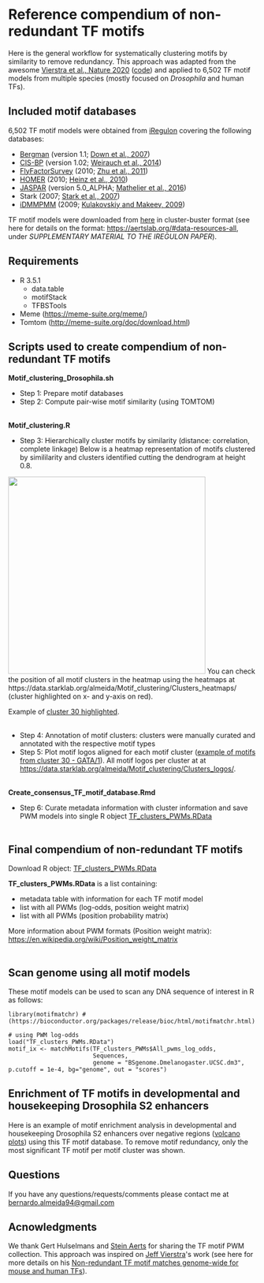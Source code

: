# Reference compendium of non-redundant TF motifs

Here is the general workflow for systematically clustering motifs by similarity to remove redundancy. This approach was adapted from the awesome [Vierstra et al., Nature 2020](https://www.nature.com/articles/s41586-020-2528-x) ([code](https://github.com/jvierstra/motif-clustering)) and applied to 6,502 TF motif models from multiple species (mostly focused on *Drosophila* and human TFs).

## Included motif databases

6,502 TF motif models were obtained from [iRegulon](http://iregulon.aertslab.org/collections.html) covering the following databases:
- [Bergman](http://bergmanlab.genetics.uga.edu/?page_id=274) (version 1.1; [Down et al., 2007](https://www.ncbi.nlm.nih.gov/pubmed/17238282))
- [CIS-BP](http://cisbp.ccbr.utoronto.ca/) (version 1.02; [Weirauch et al., 2014](https://www.ncbi.nlm.nih.gov/pubmed/25215497))
- [FlyFactorSurvey](http://pgfe.umassmed.edu/ffs/) (2010; [Zhu et al., 2011](https://www.ncbi.nlm.nih.gov/pubmed/21097781))
- [HOMER](http://homer.salk.edu/homer/) (2010; [Heinz et al., 2010](https://www.ncbi.nlm.nih.gov/pubmed/20513432))
- [JASPAR](http://jaspar.genereg.net/) (version 5.0_ALPHA; [Mathelier et al., 2016](https://www.ncbi.nlm.nih.gov/pubmed/26531826))
- Stark (2007; [Stark et al., 2007](https://www.ncbi.nlm.nih.gov/pubmed/17994088))
- [iDMMPMM](http://autosome.ru/iDMMPMM/) (2009; [Kulakovskiy and Makeev, 2009](https://link.springer.com/article/10.1134/S0006350909060013))

TF motif models were downloaded from [here](https://resources.aertslab.org/papers/iregulon/motifColl-10k-all-public.tar.gz) in cluster-buster format (see here for details on the format: https://aertslab.org/#data-resources-all, under *SUPPLEMENTARY MATERIAL TO THE IREGULON PAPER*).

## Requirements

- R 3.5.1
  - data.table
  - motifStack
  - TFBSTools
- Meme (https://meme-suite.org/meme/)
- Tomtom (http://meme-suite.org/doc/download.html)

## Scripts used to create compendium of non-redundant TF motifs

**Motif_clustering_Drosophila.sh**
- Step 1: Prepare motif databases
- Step 2: Compute pair-wise motif similarity (using TOMTOM)
<br/><br/>

**Motif_clustering.R**
- Step 3: Hierarchically cluster motifs by similarity (distance: correlation, complete linkage)
Below is a heatmap representation of motifs clustered by simililarity and clusters identified cutting the dendrogram at height 0.8.
<img src="https://data.starklab.org/almeida/Motif_clustering/Clusters_heatmaps/All_motifs_hierarchically_clustered_heatmap_pairwise_similarity_scores.png" width="400" style="margin-bottom:0;margin-top:0"/>
You can check the position of all motif clusters in the heatmap using the heatmaps at https://data.starklab.org/almeida/Motif_clustering/Clusters_heatmaps/ (cluster highlighted on x- and y-axis on red).

Example of [cluster 30 highlighted](https://data.starklab.org/almeida/Motif_clustering/Clusters_heatmaps/Highlight_cluster_30.png).
<br/><br/>

- Step 4: Annotation of motif clusters: clusters were manually curated and annotated with the respective motif types
- Step 5: Plot motif logos aligned for each motif cluster ([example of motifs from cluster 30 - GATA/1](https://data.starklab.org/almeida/Motif_clustering/Clusters_logos/Cluster30_GATA.1_44motifs.pdf)). All motif logos per cluster at at https://data.starklab.org/almeida/Motif_clustering/Clusters_logos/.
<br/><br/>

**Create_consensus_TF_motif_database.Rmd**
- Step 6: Curate metadata information with cluster information and save PWM models into single R object [TF_clusters_PWMs.RData](https://data.starklab.org/almeida/Motif_clustering/TF_clusters_PWMs.RData)
<br/><br/>

## Final compendium of non-redundant TF motifs
Download R object: [TF_clusters_PWMs.RData](https://data.starklab.org/almeida/Motif_clustering/TF_clusters_PWMs.RData)

**TF_clusters_PWMs.RData** is a list containing:
- metadata table with information for each TF motif model
- list with all PWMs (log-odds, position weight matrix)
- list with all PWMs (position probability matrix) 

More information about PWM formats (Position weight matrix): https://en.wikipedia.org/wiki/Position_weight_matrix
<br/><br/>

## Scan genome using all motif models
These motif models can be used to scan any DNA sequence of interest in R as follows:
```
library(motifmatchr) # (https://bioconductor.org/packages/release/bioc/html/motifmatchr.html)

# using PWM log-odds
load("TF_clusters_PWMs.RData")
motif_ix <- matchMotifs(TF_clusters_PWMs$All_pwms_log_odds,
                        Sequences,
                        genome = "BSgenome.Dmelanogaster.UCSC.dm3", p.cutoff = 1e-4, bg="genome", out = "scores")
```

## Enrichment of TF motifs in developmental and housekeeping Drosophila S2 enhancers
Here is an example of motif enrichment analysis in developmental and housekeeping Drosophila S2 enhancers over negative regions ([volcano plots](https://data.starklab.org/almeida/Drosophila_enhancers_motif_enrichment/Motif_enrichment_volcano_plots.pdf)) using this TF motif database. To remove motif redundancy, only the most significant TF motif per motif cluster was shown.

## Questions
If you have any questions/requests/comments please contact me at [bernardo.almeida94@gmail.com](mailto:bernardo.almeida94@gmail.com)

## Acnowledgments
We thank Gert Hulselmans and [Stein Aerts](https://aertslab.org/) for sharing the TF motif PWM collection. This approach was inspired on [Jeff Vierstra](https://www.vierstra.org/)'s work (see here for more details on his [Non-redundant TF motif matches genome-wide for mouse and human TFs](https://www.vierstra.org/resources/motif_clustering)).